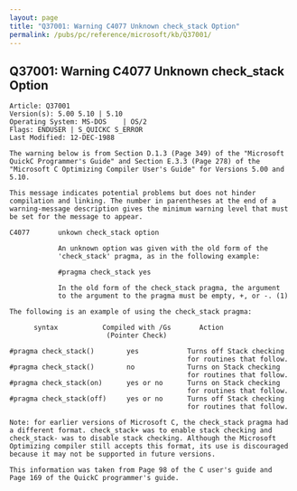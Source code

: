 ```yaml
---
layout: page
title: "Q37001: Warning C4077 Unknown check_stack Option"
permalink: /pubs/pc/reference/microsoft/kb/Q37001/
---
```


## Q37001: Warning C4077 Unknown check_stack Option

	Article: Q37001
	Version(s): 5.00 5.10 | 5.10
	Operating System: MS-DOS    | OS/2
	Flags: ENDUSER | S_QUICKC S_ERROR
	Last Modified: 12-DEC-1988
	
	The warning below is from Section D.1.3 (Page 349) of the "Microsoft
	QuickC Programmer's Guide" and Section E.3.3 (Page 278) of the
	"Microsoft C Optimizing Compiler User's Guide" for Versions 5.00 and
	5.10.
	
	This message indicates potential problems but does not hinder
	compilation and linking. The number in parentheses at the end of a
	warning-message description gives the minimum warning level that must
	be set for the message to appear.
	
	C4077       unkown check_stack option
	
	            An unknown option was given with the old form of the
	            'check_stack' pragma, as in the following example:
	
	            #pragma check_stack yes
	
	            In the old form of the check_stack pragma, the argument
	            to the argument to the pragma must be empty, +, or -. (1)
	
	The following is an example of using the check_stack pragma:
	
	      syntax           Compiled with /Gs       Action
	                        (Pointer Check)
	
	#pragma check_stack()        yes            Turns off Stack checking
	                                            for routines that follow.
	#pragma check_stack()        no             Turns on Stack checking
	                                            for routines that follow.
	#pragma check_stack(on)      yes or no      Turns on Stack checking
	                                            for routines that follow.
	#pragma check_stack(off)     yes or no      Turns off Stack checking
	                                            for routines that follow.
	
	Note: for earlier versions of Microsoft C, the check_stack pragma had
	a different format. check_stack+ was to enable stack checking and
	check_stack- was to disable stack checking. Although the Microsoft
	Optimizing compiler still accepts this format, its use is discouraged
	because it may not be supported in future versions.
	
	This information was taken from Page 98 of the C user's guide and
	Page 169 of the QuickC programmer's guide.
